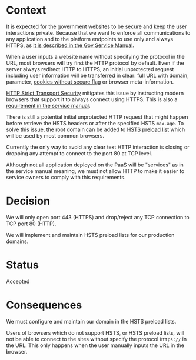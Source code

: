 Context
=======

It is expected for the government websites to be secure and keep the user
interactions private. Because that we want to enforce all communications to
any application and to the platform endpoints to use only and always HTTPS,
as [it is described in the Gov Service Manual](https://www.gov.uk/service-manual/technology/using-https).

When a user inputs a website name without specifying the
protocol in the URL, most browsers will try first the HTTP protocol by default.
Even if the server always redirect HTTP to HTTPS, an initial
unprotected request including user information will be transferred
in clear: full URL with domain, parameter, [cookies without secure flag](https://en.wikipedia.org/wiki/HTTP_cookie#Secure_and_HttpOnly)
or browser meta-information.

[HTTP Strict Transport Security](https://en.wikipedia.org/wiki/HTTP_Strict_Transport_Security)
mitigates this issue by instructing modern browsers that support it to
always connect using HTTPS.
This is also a [requirement in the service manual](https://www.gov.uk/service-manual/technology/using-https).

There is still a potential initial unprotected HTTP request that might happen
before retrieve the HSTS headers or after the specified HSTS `max-age`.
To solve this issue, the root domain can be added to
[HSTS preload list](https://hstspreload.appspot.com/) which will be used by most
common browsers.

Currently the only way to avoid any clear text HTTP interaction is closing or
dropping any attempt to connect to the port 80 at TCP level.

Although not all application deployed on the PaaS will be "services"
as in the service manual meaning, we must not allow HTTP to make
it easier to service owners to comply with this requirements.

Decision
========

We will only open port 443 (HTTPS) and drop/reject any TCP connection to TCP port 80 (HTTP).

We will implement and maintain HSTS preload lists for our production domains.


Status
======

Accepted

Consequences
============

We must configure and maintain our domain in the HSTS preload lists.

Users of browsers which do not support HSTS, or HSTS preload lists, will not
be able to connect to the sites without specify the protocol `https://` in
the URL. This only happens when the user manually inputs the URL in the
browser.




